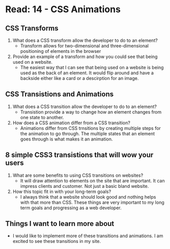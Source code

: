 # Read: 14 - CSS Animations

## CSS Transforms

1. What does a CSS transform allow the developer to do to an element?
   * Transform allows for two-dimensional and three-dimensional positioning of elements in the browser
2. Provide an example of a transform and how you could see that being used on a website.
   * The easiest way that I can see that being used on a website is being used as the back of an element. It would flip around and have a backside either like a card or a descirption for an image.

## CSS Transistions and Animations

1. What does a CSS transition allow the developer to do to an element?
   * Transistion provide a way to change how an element changes from one state to another. 
2. How does a CSS animation differ from a CSS transition?
   * Animations differ from CSS trnsitions by creating multiple steps for the animation to go through. The multiple states that an element goes through is what makes it an animation.

## 8 simple CSS3 transistions that will wow your users

1. What are some benefits to using CSS transitions on websites?
   * It will draw attention to elements on the site that are important. It can impress clients and customer. Not just a basic bland website.
2. How this topic fit in with your long-term goals?
   * I always think that a website should look good and nothing helps with that more than CSS. These things are very important to my long term goals and progressing as a web developer.

## Things I want to learn more about

* I would like to implement more of these transitions and animations. I am excited to see these transitions in my site.
